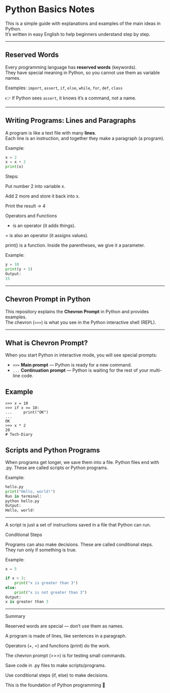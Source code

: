 # Python Basics Notes

This is a simple guide with explanations and examples of the main ideas in Python.  
It’s written in easy English to help beginners understand step by step.  

---

## Reserved Words

Every programming language has **reserved words** (keywords).  
They have special meaning in Python, so you cannot use them as variable names.

Examples: `import`, `assert`, `if`, `else`, `while`, `for`, `def`, `class`

👉 If Python sees `assert`, it knows it’s a command, not a name.

---

## Writing Programs: Lines and Paragraphs

A program is like a text file with many **lines**.  
Each line is an instruction, and together they make a paragraph (a program).

Example:

```python
x = 2
x = x + 2
print(x)
```
Steps:

Put number 2 into variable x.

Add 2 more and store it back into x.

Print the result → 4

Operators and Functions

+ is an operator (it adds things).

= is also an operator (it assigns values).

print() is a function. Inside the parentheses, we give it a parameter.

Example:
```python
y = 10
print(y + 5)
Output:
15
```
---

## Chevron Prompt in Python

This repository explains the **Chevron Prompt** in Python and provides examples.  
The chevron (`>>>`) is what you see in the Python interactive shell (REPL).

---

## What is Chevron Prompt?

When you start Python in interactive mode, you will see special prompts:

- `>>>` **Main prompt** — Python is ready for a new command.  
- `...` **Continuation prompt** — Python is waiting for the rest of your multi-line code.  


## Example

```pycon
>>> x = 10
>>> if x >= 10:
...     print("OK")
...
OK
>>> x * 2
20
# Tech-Diary
```

## Scripts and Python Programs

When programs get longer, we save them into a file.
Python files end with .py. These are called scripts or Python programs.

Example:
```python
hello.py
print("Hello, world!")
Run in terminal:
python hello.py
Output:
Hello, world!
```
---
A script is just a set of instructions saved in a file that Python can run.

Conditional Steps

Programs can also make decisions.
These are called conditional steps. They run only if something is true.

Example:
```python
x = 5

if x > 3:
    print("x is greater than 3")
else:
    print("x is not greater than 3")
Output:
x is greater than 3
```
---
Summary

Reserved words are special — don’t use them as names.

A program is made of lines, like sentences in a paragraph.

Operators (+, =) and functions (print) do the work.

The chevron prompt (>>>) is for testing small commands.

Save code in .py files to make scripts/programs.

Use conditional steps (if, else) to make decisions.

This is the foundation of Python programming 🚀
